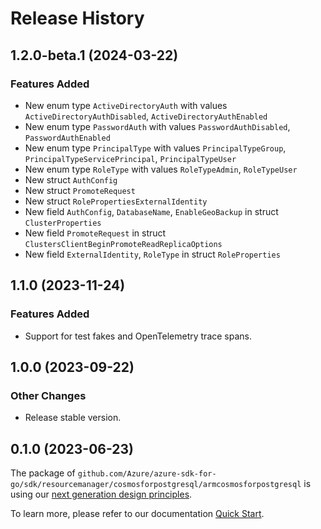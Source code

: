 # Release History

## 1.2.0-beta.1 (2024-03-22)
### Features Added

- New enum type `ActiveDirectoryAuth` with values `ActiveDirectoryAuthDisabled`, `ActiveDirectoryAuthEnabled`
- New enum type `PasswordAuth` with values `PasswordAuthDisabled`, `PasswordAuthEnabled`
- New enum type `PrincipalType` with values `PrincipalTypeGroup`, `PrincipalTypeServicePrincipal`, `PrincipalTypeUser`
- New enum type `RoleType` with values `RoleTypeAdmin`, `RoleTypeUser`
- New struct `AuthConfig`
- New struct `PromoteRequest`
- New struct `RolePropertiesExternalIdentity`
- New field `AuthConfig`, `DatabaseName`, `EnableGeoBackup` in struct `ClusterProperties`
- New field `PromoteRequest` in struct `ClustersClientBeginPromoteReadReplicaOptions`
- New field `ExternalIdentity`, `RoleType` in struct `RoleProperties`


## 1.1.0 (2023-11-24)
### Features Added

- Support for test fakes and OpenTelemetry trace spans.


## 1.0.0 (2023-09-22)
### Other Changes

- Release stable version.

## 0.1.0 (2023-06-23)

The package of `github.com/Azure/azure-sdk-for-go/sdk/resourcemanager/cosmosforpostgresql/armcosmosforpostgresql` is using our [next generation design principles](https://azure.github.io/azure-sdk/general_introduction.html).

To learn more, please refer to our documentation [Quick Start](https://aka.ms/azsdk/go/mgmt).